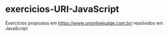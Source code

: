 # exercicios-URI-JavaScript

Exercícios propostos em https://www.urionlinejudge.com.br/ resolvidos em JavaScript
